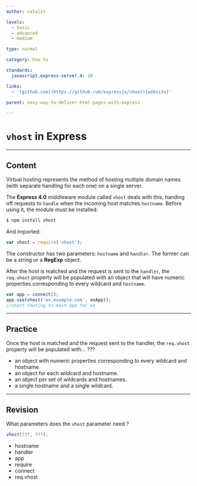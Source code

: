 ```yaml
---
author: catalin

levels:
  - basic
  - advanced
  - medium

type: normal

category: how to

standards:
  javascript.express-server.4: 10

links:
  - '[github.com](https://github.com/expressjs/vhost){website}'

parent: easy-way-to-deliver-html-pages-with-express

---
```

# `vhost` in **Express**

---
## Content

Virtual hosting represents the method of hosting multiple domain names (with separate handling for each one) on a single server.

The **Express 4.0** middleware module called `vhost` deals with this, handing off requests to `handle` when the incoming host matches `hostname`. Before using it, the module must be installed:

```bash
$ npm install vhost
```

And imported:

```javascript
var vhost = require('vhost');
```

The constructor has two parameters: `hostname` and `handler`. The former can be a string or a **RegExp** object.

After the host is matched and the request is sent to the `handler`, the `req.vhost` property will be populated with an object that will have numeric properties corresponding to every wildcard and `hostname`.

```javascript
var app = connect();
app.use(vhost('ex.example.com', exApp));
//vhost routing to main app for ex
```

---
## Practice

Once the host is matched and the request sent to the handler, the `req.vhost` property will be populated with... ???


* an object with numeric properties corresponding to every wildcard and hostname.
* an object for each wildcard and hostname.
* an object per set of wildcards and hostnames.
* a single hostname and a single wildcard.

---
## Revision

What parameters does the `vhost` parameter need ?
```javascript
vhost(???, ???);
```


* hostname
* handler
* app
* require
* connect
* req.vhost
 
